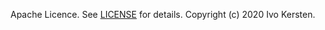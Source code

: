 
Apache Licence. See [LICENSE](https://github.com/ivokersten/DynamicGestureRecognition/edit/master/LICENCE) for details. Copyright (c) 2020 Ivo Kersten.
